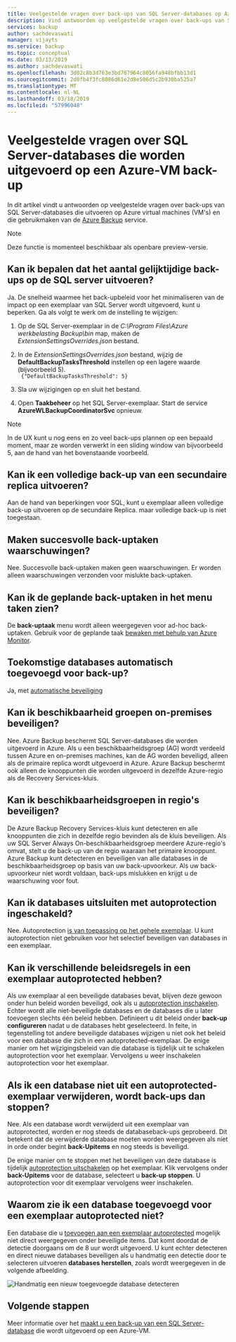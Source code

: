 ```yaml
---
title: Veelgestelde vragen over back-ups van SQL Server-databases op Azure Virtual machines met Azure Backup
description: Vind antwoorden op veelgestelde vragen over back-ups van SQL Server-databases op Azure Virtual machines met Azure Backup.
services: backup
author: sachdevaswati
manager: vijayts
ms.service: backup
ms.topic: conceptual
ms.date: 03/13/2019
ms.author: sachdevaswati
ms.openlocfilehash: 3d02c8b3d763e3bd767964c8056fa948bfbb13d1
ms.sourcegitcommit: 2d0fb4f3fc8086d61e2d8e506d5c2b930ba525a7
ms.translationtype: MT
ms.contentlocale: nl-NL
ms.lasthandoff: 03/18/2019
ms.locfileid: "57996048"
---
```

# <a name="faq-about-sql-server-databases-that-are-running-on-an-azure-vm-backup"></a>Veelgestelde vragen over SQL Server-databases die worden uitgevoerd op een Azure-VM back-up

In dit artikel vindt u antwoorden op veelgestelde vragen over back-ups van SQL Server-databases die uitvoeren op Azure virtual machines (VM's) en die gebruikmaken van de [Azure Backup](backup-overview.md) service.

> [!NOTE]
> Deze functie is momenteel beschikbaar als openbare preview-versie.

## <a name="can-i-control-as-to-how-many-concurrent-backups-run-on-the-sql-server"></a>Kan ik bepalen dat het aantal gelijktijdige back-ups op de SQL server uitvoeren?

Ja. De snelheid waarmee het back-upbeleid voor het minimaliseren van de impact op een exemplaar van SQL Server wordt uitgevoerd, kunt u beperken. Ga als volgt te werk om de instelling te wijzigen:
1. Op de SQL Server-exemplaar in de *C:\Program Files\Azure werkbelasting Backup\bin* map, maken de *ExtensionSettingsOverrides.json* bestand.
2. In de *ExtensionSettingsOverrides.json* bestand, wijzig de **DefaultBackupTasksThreshold** instellen op een lagere waarde (bijvoorbeeld 5). <br>
  ` {"DefaultBackupTasksThreshold": 5}`

3. Sla uw wijzigingen op en sluit het bestand.
4. Open **Taakbeheer** op het SQL Server-exemplaar. Start de service **AzureWLBackupCoordinatorSvc** opnieuw.

> [!NOTE]
> In de UX kunt u nog eens en zo veel back-ups plannen op een bepaald moment, maar ze worden verwerkt in een sliding window van bijvoorbeeld 5, aan de hand van het bovenstaande voorbeeld.

## <a name="can-i-run-a-full-backup-from-a-secondary-replica"></a>Kan ik een volledige back-up van een secundaire replica uitvoeren?
Aan de hand van beperkingen voor SQL, kunt u exemplaar alleen volledige back-up uitvoeren op de secundaire Replica. maar volledige back-up is niet toegestaan.

## <a name="do-successful-backup-jobs-create-alerts"></a>Maken succesvolle back-uptaken waarschuwingen?
Nee. Succesvolle back-uptaken maken geen waarschuwingen. Er worden alleen waarschuwingen verzonden voor mislukte back-uptaken.

## <a name="can-i-see-scheduled-backup-jobs-in-the-jobs-menu"></a>Kan ik de geplande back-uptaken in het menu taken zien?
De **back-uptaak** menu wordt alleen weergegeven voor ad-hoc back-uptaken. Gebruik voor de geplande taak [bewaken met behulp van Azure Monitor](backup-azure-monitoring-use-azuremonitor.md).

## <a name="are-future-databases-automatically-added-for-backup"></a>Toekomstige databases automatisch toegevoegd voor back-up?
Ja, met [automatische beveiliging](backup-azure-sql-database.md#enable-auto-protection)

## <a name="can-i-protect-availability-groups-on-premises"></a>Kan ik beschikbaarheid groepen on-premises beveiligen?
Nee. Azure Backup beschermt SQL Server-databases die worden uitgevoerd in Azure. Als u een beschikbaarheidsgroep (AG) wordt verdeeld tussen Azure en on-premises machines, kan de AG worden beveiligd, alleen als de primaire replica wordt uitgevoerd in Azure. Azure Backup beschermt ook alleen de knooppunten die worden uitgevoerd in dezelfde Azure-regio als de Recovery Services-kluis.

## <a name="can-i-protect-availability-groups-across-regions"></a>Kan ik beschikbaarheidsgroepen in regio's beveiligen?
De Azure Backup Recovery Services-kluis kunt detecteren en alle knooppunten die zich in dezelfde regio bevinden als de kluis beveiligen. Als uw SQL Server Always On-beschikbaarheidsgroep meerdere Azure-regio's omvat, stelt u de back-up van de regio waaraan het primaire knooppunt. Azure Backup kunt detecteren en beveiligen van alle databases in de beschikbaarheidsgroep op basis van uw back-upvoorkeur. Als uw back-upvoorkeur niet wordt voldaan, back-ups mislukken en krijgt u de waarschuwing voor fout.

## <a name="can-i-exclude-databases-with-autoprotection-enabled"></a>Kan ik databases uitsluiten met autoprotection ingeschakeld?
Nee. Autoprotection [is van toepassing op het gehele exemplaar](backup-azure-sql-database.md#enable-auto-protection). U kunt autoprotection niet gebruiken voor het selectief beveiligen van databases in een exemplaar.

## <a name="can-i-have-different-policies-in-an-autoprotected-instance"></a>Kan ik verschillende beleidsregels in een exemplaar autoprotected hebben?
Als uw exemplaar al een beveiligde databases bevat, blijven deze gewoon onder hun beleid worden beveiligd, ook als u [autoprotection inschakelen](backup-azure-sql-database.md#enable-auto-protection). Echter wordt alle niet-beveiligde databases en de databases die u later toevoegen slechts één beleid hebben. Definieert u dit beleid onder **back-up configureren** nadat u de databases hebt geselecteerd. In feite, in tegenstelling tot andere beveiligde databases wijzigen u niet ook het beleid voor een database die zich in een autoprotected-exemplaar.
De enige manier om het wijzigingsbeleid van die database is tijdelijk uit te schakelen autoprotection voor het exemplaar. Vervolgens u weer inschakelen autoprotection voor het exemplaar.

## <a name="if-i-delete-a-database-from-an-autoprotected-instance-will-backups-stop"></a>Als ik een database niet uit een autoprotected-exemplaar verwijderen, wordt back-ups dan stoppen?
Nee. Als een database wordt verwijderd uit een exemplaar van autoprotected, worden er nog steeds de databaseback-ups geprobeerd. Dit betekent dat de verwijderde database moeten worden weergegeven als niet in orde onder begint **back-Upitems** en nog steeds is beveiligd.

De enige manier om te stoppen met het beveiligen van deze database is tijdelijk [autoprotection uitschakelen](backup-azure-sql-database.md#enable-auto-protection) op het exemplaar. Klik vervolgens onder **back-Upitems** voor de database, selecteert u **back-up stoppen**. U autoprotection voor dit exemplaar vervolgens weer inschakelen.

##  <a name="why-cant-i-see-an-added-database-for-an-autoprotected-instance"></a>Waarom zie ik een database toegevoegd voor een exemplaar autoprotected niet?
Een database die u [toevoegen aan een exemplaar autoprotected](backup-azure-sql-database.md#enable-auto-protection) mogelijk niet direct weergegeven onder beveiligde items. Dat komt doordat de detectie doorgaans om de 8 uur wordt uitgevoerd. U kunt echter detecteren en direct nieuwe databases beveiligen als u handmatig een detectie door te selecteren uitvoeren **databases herstellen**, zoals wordt weergegeven in de volgende afbeelding.

  ![Handmatig een nieuw toegevoegde database detecteren](./media/backup-azure-sql-database/view-newly-added-database.png)

## <a name="next-steps"></a>Volgende stappen

Meer informatie over het [maakt u een back-up van een SQL Server-database](backup-azure-sql-database.md) die wordt uitgevoerd op een Azure-VM.
